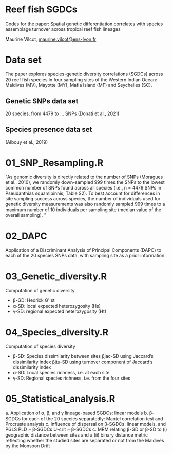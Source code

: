 # Reef fish SGDCs
Codes for the paper: Spatial genetic differentiation correlates with species assemblage turnover across tropical reef fish lineages

Maurine Vilcot, maurine.vilcot@ens-lyon.fr


# Data set
The paper explores species-genetic diversity correlations (SGDCs) across 20 reef fish species in four sampling sites of the Western Indian Ocean:
Maldives (MV), Mayotte (MY), Mafia Island (MF) and Seychelles (SC).

## Genetic SNPs data set
20 species, from 4479 to ... SNPs (Donati et al., 2021)

## Species presence data set
(Albouy et al., 2019)


# 01_SNP_Resampling.R
"As genomic diversity is directly related to the number of SNPs (Moragues et al., 2010), we randomly down-sampled 999 times the SNPs to the lowest common number of SNPs found across all species (i.e., n = 4479 SNPs in Pseudanthias squamipinnis; Table S2). To best account for differences in site sampling success across species, the number of individuals used for genetic diversity measurements was also randomly sampled 999 times to a maximum number of 10 individuals per sampling site (median value of the overall sampling). "


# 02_DAPC
Application of a Discriminant Analysis of Principal Components (DAPC) to each of the 20 species SNPs data, with sampling site as a prior information.


# 03_Genetic_diversity.R
Computation of genetic diversity
- β-GD: Hedrick G''st
- α-SD: local expected heterozygosity (Hs)
- γ-SD: regional expected heterozygosity (Ht)


# 04_Species_diversity.R
Computation of species diversity
- β-SD: Species dissimilarity between sites
	βjac-SD using Jaccard’s dissimilarity index
	βjtu-SD  using turnover component of Jaccard’s dissimilarity index
- α-SD: Local species richness, i.e. at each site
- γ-SD: Regional species richness, i.e. from the four sites


# 05_Statistical_analysis.R
a. Application of α, β, and γ lineage-based SGDCs: linear models
b. β-SGDCs for each of the 20 species separatedly: Mantel correlation test and Procruste analysis
c. Influence of dispersal on β-SGDCs: linear models, and PGLS
	PLD ~ β-SGDCs
	U-crit ~ β-SGDCs
c. MRM relating β-GD or β-SD to (i) geographic distance between sites and a (ii) binary distance metric reflecting whether the studied sites are separated or not from the Maldives by the Monsoon Drift 


